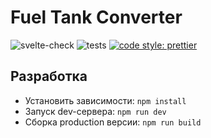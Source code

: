 # Fuel Tank Converter

![svelte-check](https://github.com/VChet/ftc/workflows/svelte-check/badge.svg)
![tests](https://github.com/VChet/ftc/workflows/tests/badge.svg)
[![code style: prettier](https://img.shields.io/badge/code_style-prettier-ff69b4.svg)](https://github.com/prettier/prettier)

## Разработка

- Установить зависимости: `npm install`
- Запуск dev-сервера: `npm run dev`
- Сборка production версии: `npm run build`
